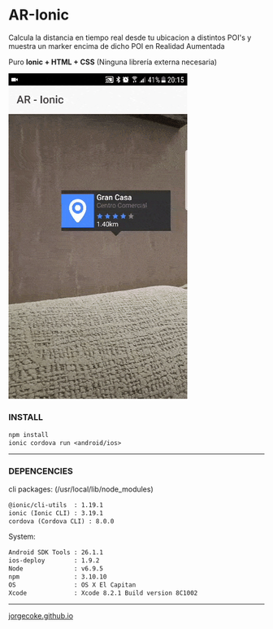 # AR-Ionic

Calcula la distancia en tiempo real desde tu ubicacion a distintos POI's y muestra un marker encima de dicho POI en Realidad Aumentada

Puro **Ionic + HTML + CSS** (Ninguna librería externa necesaria)

![Demo](demo.gif)

### INSTALL

    npm install
    ionic cordova run <android/ios>

---

### DEPENCENCIES

cli packages: (/usr/local/lib/node_modules)

    @ionic/cli-utils  : 1.19.1
    ionic (Ionic CLI) : 3.19.1
    cordova (Cordova CLI) : 8.0.0

System:

    Android SDK Tools : 26.1.1
    ios-deploy        : 1.9.2
    Node              : v6.9.5
    npm               : 3.10.10
    OS                : OS X El Capitan
    Xcode             : Xcode 8.2.1 Build version 8C1002

---

[jorgecoke.github.io](https://jorgecoke.github.io)
